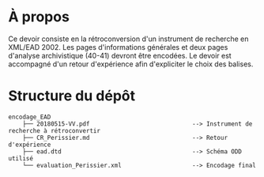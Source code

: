 # À propos

Ce devoir consiste en la rétroconversion d'un instrument de recherche en XML/EAD 2002. Les pages d'informations générales et deux pages d'analyse archivistique (40-41) devront être encodées. Le devoir est accompagné d'un retour d'expérience afin d'expliciter le choix des balises.

# Structure du dépôt

```
encodage_EAD
    ├── 20180515-VV.pdf                             --> Instrument de recherche à rétroconvertir
    ├── CR_Perissier.md                             --> Retour d'expérience
    ├── ead.dtd                                     --> Schéma ODD utilisé
    └── evaluation_Perissier.xml                    --> Encodage final
```

